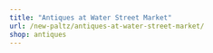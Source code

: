 ```yaml
---
title: "Antiques at Water Street Market"
url: /new-paltz/antiques-at-water-street-market/
shop: antiques
---
```

